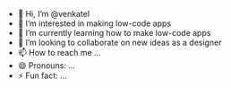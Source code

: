 - 👋 Hi, I’m @venkatel
- 👀 I’m interested in making low-code apps
- 🌱 I’m currently learning how to make low-code apps
- 💞️ I’m looking to collaborate on new ideas as a designer
- 📫 How to reach me ...
- 😄 Pronouns: ...
- ⚡ Fun fact: ...

<!---
venkatel/venkatel is a ✨ special ✨ repository because its `README.md` (this file) appears on your GitHub profile.
You can click the Preview link to take a look at your changes.
--->
